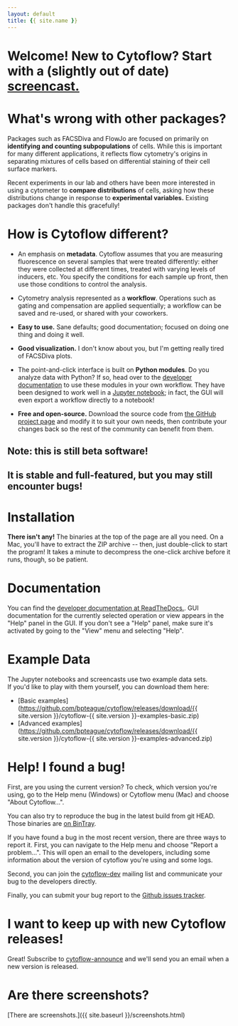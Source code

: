 ```yaml
---
layout: default
title: {{ site.name }}
---
```

# Welcome!  New to Cytoflow?  Start with a (slightly out of date) [screencast.](https://youtu.be/rl1c4SlAfvU)

# What's wrong with other packages?  

Packages such as FACSDiva and FlowJo are focused on primarily on **identifying
and counting subpopulations** of cells.  While this is important for many
different applications, it reflects flow cytometry's origins in separating
mixtures of cells based on differential staining of their cell surface markers.

Recent experiments in our lab and others have been more interested in
using a cytometer to **compare distributions** of cells, asking how these
distributions change in response to **experimental variables.** Existing
packages don't handle this gracefully!

# How is Cytoflow different?

* An emphasis on **metadata**.  Cytoflow assumes that you are measuring
  fluorescence on several samples that were treated differently: either
  they were collected at different times, treated with varying levels
  of inducers, etc.  You specify the conditions for each sample up front,
  then use those conditions to control the analysis.

* Cytometry analysis represented as a **workflow**. Operations such as
  gating and compensation are applied sequentially; a workflow can be 
  saved and re-used, or shared with your coworkers.

* **Easy to use.**  Sane defaults; good documentation; focused on doing one
  thing and doing it well.

* **Good visualization.**  I don't know about you, but I'm getting really
  tired of FACSDiva plots.

* The point-and-click interface is built on **Python modules**.  Do you 
  analyze data with Python?  If so, head over to the 
  [developer documentation](https://cytoflow.readthedocs.io/) to use these 
  modules in your own workflow.  They have been designed to work well in a 
  [Jupyter notebook](http://jupyter.org/); in fact, the GUI will even export 
  a workflow directly to a notebook!

* **Free and open-source.**  Download the source code from 
  [the GitHub project page](https://github.com/bpteague/cytoflow) and modify it 
  to suit your own needs, then contribute your changes back so the rest of 
  the community can benefit from them.

## Note: this is still beta software!  
## It is stable and full-featured, but you may still encounter bugs!
  
# Installation

**There isn't any!**  The binaries at the top of the page are all you need.
On a Mac, you'll have to extract the ZIP archive -- then, just double-click
to start the program!  It takes a minute to decompress the one-click archive
before it runs, though, so be patient.

# Documentation

You can find the [developer documentation at ReadTheDocs.](https://cytoflow.readthedocs.io/).  GUI documentation for the currently selected operation or
view appears in the "Help" panel in the GUI.  If you don't see a "Help" 
panel, make sure it's activated by going to the "View" menu and selecting
"Help".

# Example Data

The Jupyter notebooks and screencasts use two example data sets.  
If you'd like to play with them yourself, you can download them here:

* [Basic examples](https://github.com/bpteague/cytoflow/releases/download/{{ site.version }}/cytoflow-{{ site.version }}-examples-basic.zip)
* [Advanced examples](https://github.com/bpteague/cytoflow/releases/download/{{ site.version }}/cytoflow-{{ site.version }}-examples-advanced.zip)

# Help!  I found a bug!

First, are you using the current version?  To check, which version 
you're using, go to the Help menu (Windows) or Cytoflow menu (Mac)
and choose "About Cytoflow...".

You can also try to reproduce the bug in the latest build from git HEAD. 
Those binaries are [on BinTray](https://bintray.com/bpteague/cytoflow/cytoflow#files).

If you have found a bug in the most recent version, there are three ways to 
report it.  First, you can navigate to the Help menu and choose "Report a 
problem...".  This will open an email to the developers, including some 
information about the version of cytoflow you're using and some logs.

Second, you can join the 
[cytoflow-dev](https://groups.google.com/forum/#!forum/cytoflow-dev) 
mailing list and communicate your bug to the developers directly.

Finally, you can submit your bug report to the 
[Github issues tracker](https://github.com/bpteague/cytoflow/issues).

# I want to keep up with new Cytoflow releases!

Great!  Subscribe to 
[cytoflow-announce](https://groups.google.com/forum/#!forum/cytoflow-announce) 
and we'll send you an email when a new version is released.


# Are there screenshots?

[There are screenshots.]({{ site.baseurl }}/screenshots.html)

